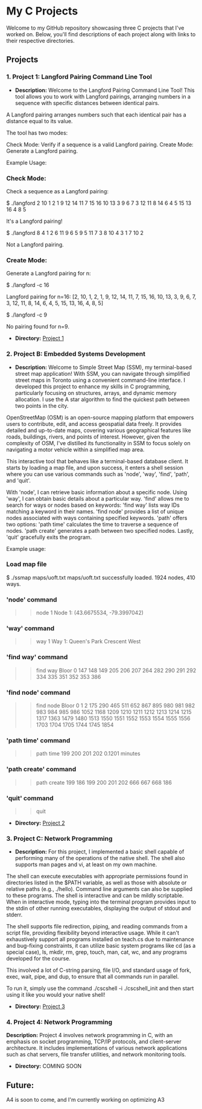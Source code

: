 # My C Projects

Welcome to my GitHub repository showcasing three C projects that I've worked on. Below, you'll find descriptions of each project along with links to their respective directories.

## Projects

### 1. Project 1: Langford Pairing Command Line Tool

- **Description:** 
Welcome to the Langford Pairing Command Line Tool! This tool allows you to work with Langford pairings, arranging numbers in a sequence with specific distances between identical pairs.

A Langford pairing arranges numbers such that each identical pair has a distance equal to its value.

The tool has two modes:

Check Mode: Verify if a sequence is a valid Langford pairing.
Create Mode: Generate a Langford pairing.

Example Usage:

### Check Mode:
Check a sequence as a Langford pairing:

$ ./langford 2 10 1 2 1 9 12 14 11 7 15 16 10 13 3 9 6 7 3 12 11 8 14 6 4 5 15 13 16 4 8 5

It's a Langford pairing!

$ ./langford 8 4 1 2 6 11 9 6 5 9 5 11 7 3 8 10 4 3 1 7 10 2

Not a Langford pairing.

### Create Mode:
Generate a Langford pairing for n:

$ ./langford -c 16

Langford pairing for n=16: [2, 10, 1, 2, 1, 9, 12, 14, 11, 7, 15, 16, 10, 13, 3, 9, 6, 7, 3, 12, 11, 8, 14, 6, 4, 5, 15, 13, 16, 4, 8, 5]

$ ./langford -c 9

No pairing found for n=9.


- **Directory:** [Project 1](Projects/A1)

### 2. Project B: Embedded Systems Development

- **Description:**
Welcome to Simple Street Map (SSM), my terminal-based street map application! With SSM, you can navigate through simplified street maps in Toronto using a convenient command-line interface. I developed this project to enhance my skills in C programming, particularly focusing on structures, arrays, and dynamic memory allocation. I use the A star algorithm to find the quickest path between two points in the city.

OpenStreetMap (OSM) is an open-source mapping platform that empowers users to contribute, edit, and access geospatial data freely. It provides detailed and up-to-date maps, covering various geographical features like roads, buildings, rivers, and points of interest. However, given the complexity of OSM, I've distilled its functionality in SSM to focus solely on navigating a motor vehicle within a simplified map area.

This interactive tool that behaves like a terminal-based database client. It starts by loading a map file, and upon success, it enters a shell session where you can use various commands such as 'node', 'way', 'find', 'path', and 'quit'.

With 'node', I can retrieve basic information about a specific node.
Using 'way', I can obtain basic details about a particular way.
'find' allows me to search for ways or nodes based on keywords:
'find way' lists way IDs matching a keyword in their names.
'find node' provides a list of unique nodes associated with ways containing specified keywords.
'path' offers two options:
'path time' calculates the time to traverse a sequence of nodes.
'path create' generates a path between two specified nodes.
Lastly, 'quit' gracefully exits the program.

Example usage:

### Load map file
$ ./ssmap maps/uoft.txt
maps/uoft.txt successfully loaded. 1924 nodes, 410 ways.
>>

### 'node' command
>> node 1
Node 1: (43.6675534, -79.3997042)

### 'way' command
>> way 1
Way 1: Queen's Park Crescent West

### 'find way' command
>> find way Bloor
0 147 148 149 205 206 207 264 282 290 291 292 334 335 351 352 353 386

### 'find node' command
>> find node Bloor
0 1 2 175 290 465 511 652 867 895 980 981 982 983 984 985 986 1052 1168 1209 1210 1211 1212 1213 1214 1215 1317 1363 1479 1480 1513 1550 1551 1552 1553 1554 1555 1556 1703 1704 1705 1744 1745 1854

### 'path time' command
>> path time 199 200 201 202
0.1201 minutes

### 'path create' command
>> path create 199 186
199 200 201 202 666 667 668 186

### 'quit' command
>> quit


- **Directory:** [Project 2](Projects/A1)

### 3. Project C: Network Programming

- **Description:** For this project, I implemented a basic shell capable of performing many of the operations of the native shell. The shell also supports man pages and vi, at least on my own machine.

The shell can execute executables with appropriate permissions found in directories listed in the $PATH variable, as well as those with absolute or relative paths (e.g., ./hello). Command line arguments can also be supplied to these programs. The shell is interactive and can be mildly scriptable. When in interactive mode, typing into the terminal program provides input to the stdin of other running executables, displaying the output of stdout and stderr.

The shell supports file redirection, piping, and reading commands from a script file, providing flexibility beyond interactive usage. While it can't exhaustively support all programs installed on teach.cs due to maintenance and bug-fixing constraints, it can utilize basic system programs like cd (as a special case), ls, mkdir, rm, grep, touch, man, cat, wc, and any programs developed for the course.

This involved a lot of C-string parsing, file I/O, and standard usage of fork, exec, wait, pipe, and dup, to ensure that all commands run in parallel.

To run it, simply use the command ./cscshell -i ./cscshell_init
and then start using it like you would your native shell!


- **Directory:** [Project 3](Projects/A1)

### 4. Project 4: Network Programming

  **Description:** Project 4 involves network programming in C, with an emphasis on socket programming, TCP/IP protocols, and client-server architecture. It includes implementations of various network applications such as chat servers, file transfer utilities, and network monitoring tools.

  

- **Directory:** COMING SOON


## Future:

A4 is soon to come, and I'm currently working on optimizing A3 

